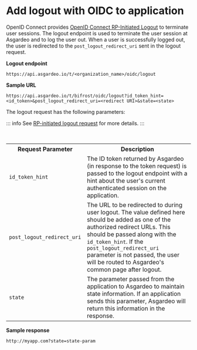 # Add logout with OIDC to application

OpenID Connect provides [OpenID Connect RP-Initiated Logout](https://openid.net/specs/openid-connect-rpinitiated-1_0.html) to terminate user sessions. The logout endpoint is used to terminate the user session at Asgardeo and to log the user out. When a user is
successfully logged out, the user is redirected to the `post_logout_redirect_uri` sent in the logout request.

**Logout endpoint**

``` no-line-numbers
https://api.asgardeo.io/t/<organization_name>/oidc/logout
```

**Sample URL**

``` no-line-numbers
https://api.asgardeo.io/t/bifrost/oidc/logout?id_token_hint=<id_token>&post_logout_redirect_uri=<redirect URI>&state=<state>
```

The logout request has the following parameters:

::: info
 See [RP-initiated logout request](https://openid.net/specs/openid-connect-rpinitiated-1_0.html#RPLogout) for more details.
:::

<br>
<table>
  <tr>
    <th>Request Parameter</th>
    <th>Description</th> 
  </tr>
  <tr>
    <td><code>id_token_hint</code><Badge text="Recommended" type="recommended"/></td>
    <td>The ID token returned by Asgardeo (in response to the token request) is passed to the logout endpoint with a hint about the user's current authenticated session on the application.</td>
  </tr>
  <tr>
    <td><code>post_logout_redirect_uri</code><Badge text="Optional" type="optional"/></td>
    <td>The URL to be redirected to during user logout. The value defined here should be added as one of the <a :href="$withBase('/references/app-settings/oidc-settings-for-app/#authorized-redirect-urls')">authorized redirect URLs</a>. This should be passed along with the <code>id_token_hint</code>. If the <code>post_logout_redirect_uri</code> parameter is not passed, the user will be routed to Asgardeo's common page after logout.</td>
  </tr>
  <tr>
    <td><code>state</code><Badge text="Optional" type="optional"/></td>
    <td>The parameter passed from the application to Asgardeo to maintain state information. If an application sends this parameter, Asgardeo will return this information in the response.</td>
  </tr>
</table>

**Sample response**

``` no-line-numbers
http://myapp.com?state=state-param
```

<br>

